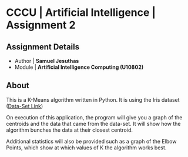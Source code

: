 # CCCU | Artificial Intelligence | Assignment 2

## Assignment Details
- Author | **Samuel Jesuthas**
- Module | **Artificial Intelligence Computing (U10802)**

## About
This is a K-Means algorithm written in Python. It is using the Iris dataset ([Data-Set Link](http://archive.ics.uci.edu/ml/datasets/Iris))

On execution of this application, the program will give you a graph of the centroids and the data that came from the data-set. It will show how the algorithm bunches the data at their closest centroid.

Additional statistics will also be provided such as a graph of the Elbow Points, which show at which values of K the algorithm works best.